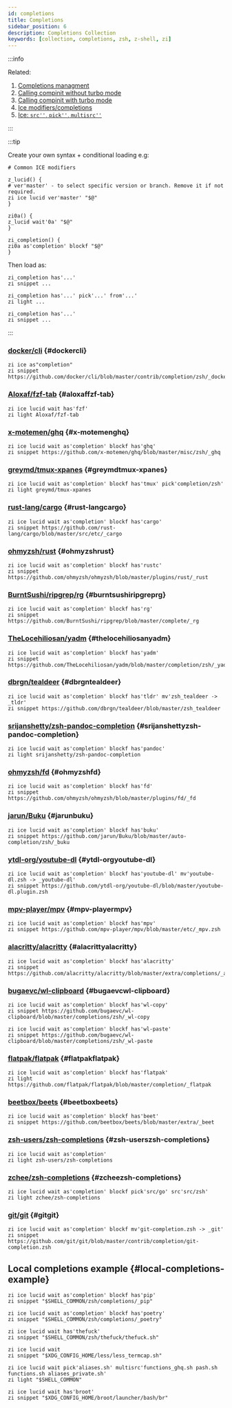 ```yaml
---
id: completions
title: Completions
sidebar_position: 6
description: Completions Collection
keywords: [collection, completions, zsh, z-shell, zi]
---
```


:::info

Related:

1. [Completions managment](../../guides/commands#completions-management)
2. [Calling compinit without turbo mode](../../guides/commands#calling-compinit-without-turbo-mode)
3. [Calling compinit with turbo mode](../../guides/commands#calling-compinit-with-turbo-mode)
4. [Ice modifiers/completions](../../guides/ice-modifiers#completions)
5. [Ice: `src''`, `pick''`, `multisrc''`](../../guides/ice#src-pick-multisrc)

:::

:::tip

Create your own syntax + conditional loading e.g:

```shell
# Common ICE modifiers

z_lucid() {
# ver'master' - to select specific version or branch. Remove it if not required.
zi ice lucid ver'master' "$@"
}

zi0a() {
z_lucid wait'0a' "$@"
}

zi_completion() {
zi0a as'completion' blockf "$@"
}
```

Then load as:

```shell
zi_completion has'...'
zi snippet ...

zi_completion has'...' pick'...' from'...'
zi light ...

zi_completion has'...'
zi snippet ...
```

:::

### [docker/cli](https://github.com/docker/cli) {#dockercli}

```shell
zi ice as"completion"
zi snippet https://github.com/docker/cli/blob/master/contrib/completion/zsh/_docker
```

### [Aloxaf/fzf-tab](https://github.com/Aloxaf/fzf-tab) {#aloxaffzf-tab}

```shell
zi ice lucid wait has'fzf'
zi light Aloxaf/fzf-tab
```

### [x-motemen/ghq](https://github.com/x-motemen/ghq/blob/master/misc/zsh/_ghq) {#x-motemenghq}

```shell
zi ice lucid wait as'completion' blockf has'ghq'
zi snippet https://github.com/x-motemen/ghq/blob/master/misc/zsh/_ghq
```

### [greymd/tmux-xpanes](https://github.com/greymd/tmux-xpanes) {#greymdtmux-xpanes}

```shell
zi ice lucid wait as'completion' blockf has'tmux' pick'completion/zsh'
zi light greymd/tmux-xpanes
```

### [rust-lang/cargo](https://github.com/rust-lang/cargo/blob/master/src/etc/_cargo) {#rust-langcargo}

```shell
zi ice lucid wait as'completion' blockf has'cargo'
zi snippet https://github.com/rust-lang/cargo/blob/master/src/etc/_cargo
```

### [ohmyzsh/rust](https://github.com/ohmyzsh/ohmyzsh/blob/master/plugins/rust/_rust) {#ohmyzshrust}

```shell
zi ice lucid wait as'completion' blockf has'rustc'
zi snippet https://github.com/ohmyzsh/ohmyzsh/blob/master/plugins/rust/_rust
```

### [BurntSushi/ripgrep/rg](https://github.com/BurntSushi/ripgrep/blob/master/complete/_rg) {#burntsushiripgreprg}

```shell
zi ice lucid wait as'completion' blockf has'rg'
zi snippet https://github.com/BurntSushi/ripgrep/blob/master/complete/_rg
```

### [TheLocehiliosan/yadm](https://github.com/TheLocehiliosan/yadm/blob/master/completion/zsh/_yadm) {#thelocehiliosanyadm}

```shell
zi ice lucid wait as'completion' blockf has'yadm'
zi snippet https://github.com/TheLocehiliosan/yadm/blob/master/completion/zsh/_yadm
```

### [dbrgn/tealdeer](https://github.com/dbrgn/tealdeer/blob/master/zsh_tealdeer) {#dbrgntealdeer}

```shell
zi ice lucid wait as'completion' blockf has'tldr' mv'zsh_tealdeer -> _tldr'
zi snippet https://github.com/dbrgn/tealdeer/blob/master/zsh_tealdeer
```

### [srijanshetty/zsh-pandoc-completion](https://github.com/srijanshetty/zsh-pandoc-completion) {#srijanshettyzsh-pandoc-completion}

```shell
zi ice lucid wait as'completion' blockf has'pandoc'
zi light srijanshetty/zsh-pandoc-completion
```

### [ohmyzsh/fd](https://github.com/ohmyzsh/ohmyzsh/blob/master/plugins/fd/_fd) {#ohmyzshfd}

```shell
zi ice lucid wait as'completion' blockf has'fd'
zi snippet https://github.com/ohmyzsh/ohmyzsh/blob/master/plugins/fd/_fd
```

### [jarun/Buku](https://github.com/jarun/Buku/blob/master/auto-completion/zsh/_buku) {#jarunbuku}

```shell
zi ice lucid wait as'completion' blockf has'buku'
zi snippet https://github.com/jarun/Buku/blob/master/auto-completion/zsh/_buku
```

### [ytdl-org/youtube-dl](https://github.com/ytdl-org/youtube-dl/blob/master/youtube-dl.plugin.zsh) {#ytdl-orgyoutube-dl}

```shell
zi ice lucid wait as'completion' blockf has'youtube-dl' mv'youtube-dl.zsh -> _youtube-dl'
zi snippet https://github.com/ytdl-org/youtube-dl/blob/master/youtube-dl.plugin.zsh
```

### [mpv-player/mpv](https://github.com/mpv-player/mpv/blob/master/etc/_mpv.zsh) {#mpv-playermpv}

```shell
zi ice lucid wait as'completion' blockf has'mpv'
zi snippet https://github.com/mpv-player/mpv/blob/master/etc/_mpv.zsh
```

### [alacritty/alacritty](https://github.com/alacritty/alacritty/blob/master/extra/completions/_alacritty) {#alacrittyalacritty}

```shell
zi ice lucid wait as'completion' blockf has'alacritty'
zi snippet https://github.com/alacritty/alacritty/blob/master/extra/completions/_alacritty
```

### [bugaevc/wl-clipboard](https://github.com/bugaevc/wl-clipboard/blob/master/completions/zsh/) {#bugaevcwl-clipboard}

```shell
zi ice lucid wait as'completion' blockf has'wl-copy'
zi snippet https://github.com/bugaevc/wl-clipboard/blob/master/completions/zsh/_wl-copy

zi ice lucid wait as'completion' blockf has'wl-paste'
zi snippet https://github.com/bugaevc/wl-clipboard/blob/master/completions/zsh/_wl-paste
```

### [flatpak/flatpak](https://github.com/flatpak/flatpak/blob/master/completion/_flatpak) {#flatpakflatpak}

```shell
zi ice lucid wait as'completion' blockf has'flatpak'
zi light https://github.com/flatpak/flatpak/blob/master/completion/_flatpak
```

### [beetbox/beets](https://github.com/beetbox/beets/blob/master/extra/_beet) {#beetboxbeets}

```shell
zi ice lucid wait as'completion' blockf has'beet'
zi snippet https://github.com/beetbox/beets/blob/master/extra/_beet
```

### [zsh-users/zsh-completions](https://github.com/zsh-users/zsh-completions) {#zsh-userszsh-completions}

```shell
zi ice lucid wait as'completion'
zi light zsh-users/zsh-completions
```

### [zchee/zsh-completions](https://github.com/zchee/zsh-completions) {#zcheezsh-completions}

```shell
zi ice lucid wait as'completion' blockf pick'src/go' src'src/zsh'
zi light zchee/zsh-completions
```

### [git/git](https://github.com/git/git/blob/master/contrib/completion/git-completion.zsh) {#gitgit}

```shell
zi ice lucid wait as'completion' blockf mv'git-completion.zsh -> _git'
zi snippet https://github.com/git/git/blob/master/contrib/completion/git-completion.zsh
```

## Local completions example {#local-completions-example}

```shell
zi ice lucid wait as'completion' blockf has'pip'
zi snippet "$SHELL_COMMON/zsh/completions/_pip"

zi ice lucid wait as'completion' blockf has'poetry'
zi snippet "$SHELL_COMMON/zsh/completions/_poetry"

zi ice lucid wait has'thefuck'
zi snippet "$SHELL_COMMON/zsh/thefuck/thefuck.sh"

zi ice lucid wait
zi snippet "$XDG_CONFIG_HOME/less/less_termcap.sh"

zi ice lucid wait pick'aliases.sh' multisrc'functions_ghq.sh pash.sh functions.sh aliases_private.sh'
zi light "$SHELL_COMMON"

zi ice lucid wait has'broot'
zi snippet "$XDG_CONFIG_HOME/broot/launcher/bash/br"
```
